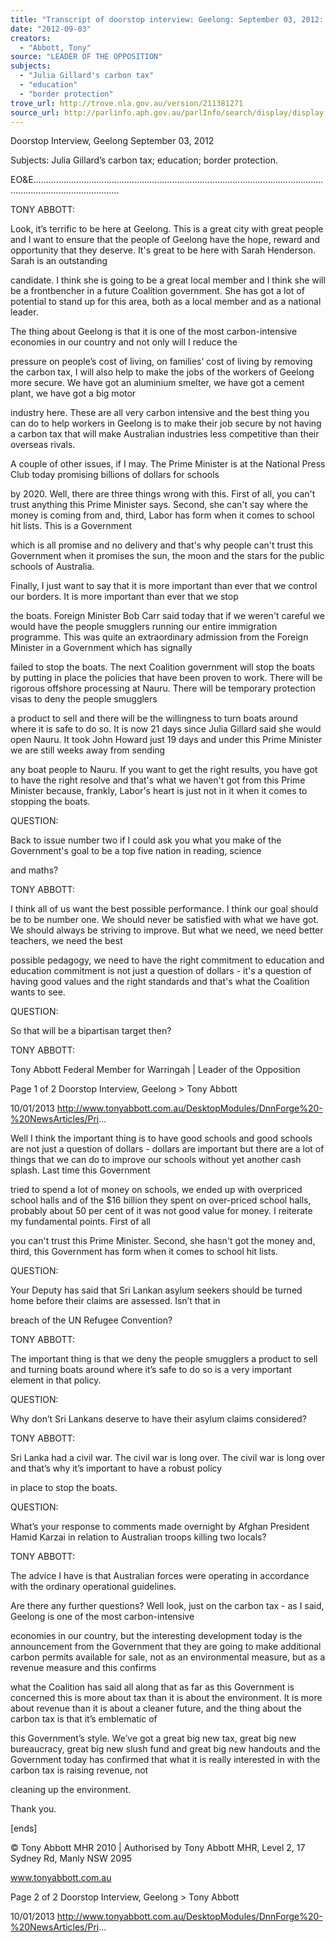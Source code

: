 ```yaml
---
title: "Transcript of doorstop interview: Geelong: September 03, 2012: Julia Gillard's carbon tax; education; border protection"
date: "2012-09-03"
creators:
  - "Abbott, Tony"
source: "LEADER OF THE OPPOSITION"
subjects:
  - "Julia Gillard's carbon tax"
  - "education"
  - "border protection"
trove_url: http://trove.nla.gov.au/version/211381271
source_url: http://parlinfo.aph.gov.au/parlInfo/search/display/display.w3p;query=Id%3A%22media/pressrel/2156941%22
---
```


 Doorstop Interview, Geelong September 03, 2012

 Subjects: Julia Gillard’s carbon tax; education; border protection.

 EO&E..............................................................................................................................................................

 TONY ABBOTT: 

 Look, it’s terrific to be here at Geelong. This is a great city with great people and I want to ensure that the people of Geelong have  the hope, reward and opportunity that they deserve. It's great to be here with Sarah Henderson. Sarah is an outstanding 

 candidate. I think she is going to be a great local member and I think she will be a frontbencher in a future Coalition government.  She has got a lot of potential to stand up for this area, both as a local member and as a national leader.

 The thing about Geelong is that it is one of the most carbon-intensive economies in our country and not only will I reduce the 

 pressure on people’s cost of living, on families’ cost of living by removing the carbon tax, I will also help to make the jobs of the  workers of Geelong more secure. We have got an aluminium smelter, we have got a cement plant, we have got a big motor 

 industry here. These are all very carbon intensive and the best thing you can do to help workers in Geelong is to make their job  secure by not having a carbon tax that will make Australian industries less competitive than their overseas rivals.

 A couple of other issues, if I may. The Prime Minister is at the National Press Club today promising billions of dollars for schools 

 by 2020. Well, there are three things wrong with this. First of all, you can't trust anything this Prime Minister says. Second, she  can't say where the money is coming from and, third, Labor has form when it comes to school hit lists. This is a Government 

 which is all promise and no delivery and that's why people can't trust this Government when it promises the sun, the moon and the  stars for the public schools of Australia.

 Finally, I just want to say that it is more important than ever that we control our borders. It is more important than ever that we stop 

 the boats. Foreign Minister Bob Carr said today that if we weren't careful we would have the people smugglers running our entire  immigration programme. This was quite an extraordinary admission from the Foreign Minister in a Government which has signally 

 failed to stop the boats. The next Coalition government will stop the boats by putting in place the policies that have been proven to  work. There will be rigorous offshore processing at Nauru. There will be temporary protection visas to deny the people smugglers 

 a product to sell and there will be the willingness to turn boats around where it is safe to do so. It is now 21 days since Julia Gillard  said she would open Nauru. It took John Howard just 19 days and under this Prime Minister we are still weeks away from sending 

 any boat people to Nauru. If you want to get the right results, you have got to have the right resolve and that's what we haven't got  from this Prime Minister because, frankly, Labor's heart is just not in it when it comes to stopping the boats.

 QUESTION:

 Back to issue number two if I could ask you what you make of the Government's goal to be a top five nation in reading, science 

 and maths?

 TONY ABBOTT:

 I think all of us want the best possible performance. I think our goal should be to be number one. We should never be satisfied  with what we have got. We should always be striving to improve. But what we need, we need better teachers, we need the best 

 possible pedagogy, we need to have the right commitment to education and education commitment is not just a question of  dollars - it's a question of having good values and the right standards and that's what the Coalition wants to see.

 QUESTION:

 So that will be a bipartisan target then?

 TONY ABBOTT:

 Tony Abbott Federal Member for Warringah | Leader of the Opposition

 Page 1 of 2 Doorstop Interview, Geelong > Tony Abbott

 10/01/2013 http://www.tonyabbott.com.au/DesktopModules/DnnForge%20-%20NewsArticles/Pri...

 Well I think the important thing is to have good schools and good schools are not just a question of dollars - dollars are important  but there are a lot of things that we can do to improve our schools without yet another cash splash. Last time this Government 

 tried to spend a lot of money on schools, we ended up with overpriced school halls and of the $16 billion they spent on over-priced school halls, probably about 50 per cent of it was not good value for money. I reiterate my fundamental points. First of all 

 you can't trust this Prime Minister. Second, she hasn't got the money and, third, this Government has form when it comes to  school hit lists.

 QUESTION:

 Your Deputy has said that Sri Lankan asylum seekers should be turned home before their claims are assessed. Isn’t that in 

 breach of the UN Refugee Convention?

 TONY ABBOTT:

 The important thing is that we deny the people smugglers a product to sell and turning boats around where it’s safe to do so is a  very important element in that policy.

 QUESTION:

 Why don’t Sri Lankans deserve to have their asylum claims considered?

 TONY ABBOTT:

 Sri Lanka had a civil war. The civil war is long over. The civil war is long over and that’s why it’s important to have a robust policy 

 in place to stop the boats.

 QUESTION:

 What’s your response to comments made overnight by Afghan President Hamid Karzai in relation to Australian troops killing two  locals?

 TONY ABBOTT:

 The advice I have is that Australian forces were operating in accordance with the ordinary operational guidelines.

 Are there any further questions? Well look, just on the carbon tax - as I said, Geelong is one of the most carbon-intensive 

 economies in our country, but the interesting development today is the announcement from the Government that they are going to  make additional carbon permits available for sale, not as an environmental measure, but as a revenue measure and this confirms 

 what the Coalition has said all along that as far as this Government is concerned this is more about tax than it is about the  environment. It is more about revenue than it is about a cleaner future, and the thing about the carbon tax is that it’s emblematic of 

 this Government’s style. We’ve got a great big new tax, great big new bureaucracy, great big new slush fund and great big new  handouts and the Government today has confirmed that what it is really interested in with the carbon tax is raising revenue, not 

 cleaning up the environment.

 Thank you.

 [ends]

 © Tony Abbott MHR 2010 | Authorised by Tony Abbott MHR, Level 2, 17 Sydney Rd, Manly NSW 2095

 www.tonyabbott.com.au

 Page 2 of 2 Doorstop Interview, Geelong > Tony Abbott

 10/01/2013 http://www.tonyabbott.com.au/DesktopModules/DnnForge%20-%20NewsArticles/Pri...

